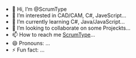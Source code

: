 - 👋 Hi, I’m @ScrumType
- 👀 I’m interested in CAD/CAM, C#, JaveScript...
- 🌱 I’m currently learning C#, Java/JavaScript...
- 💞️ I’m looking to collaborate on some Projeckts...
- 📫 How to reach me [ScrumType](https://scrumtype.wordpress.com)...
- 😄 Pronouns: ...
- ⚡ Fun fact: ...

<!---
ScrumType/ScrumType is a ✨ special ✨ repository because its `README.md` (this file) appears on your GitHub profile.
You can click the Preview link to take a look at your changes.
--->
